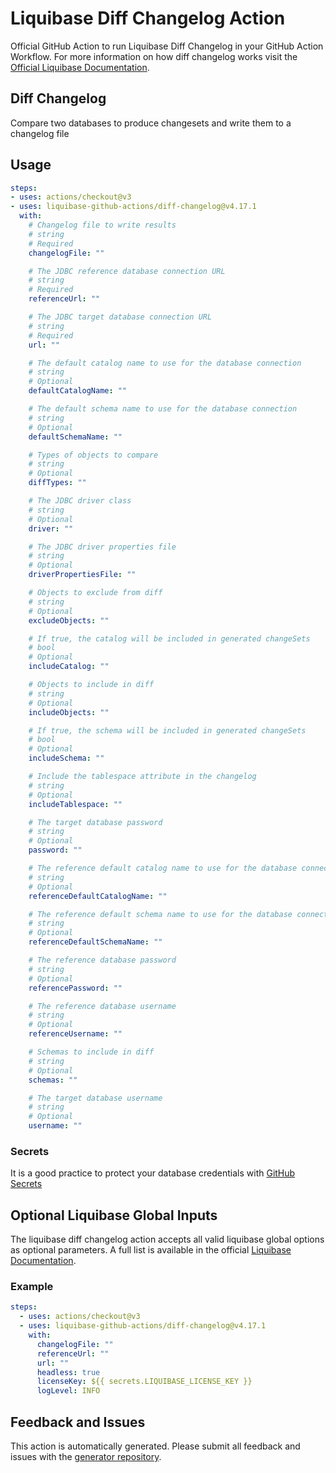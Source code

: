 # Liquibase Diff Changelog Action
Official GitHub Action to run Liquibase Diff Changelog in your GitHub Action Workflow. For more information on how diff changelog works visit the [Official Liquibase Documentation](https://docs.liquibase.com/commands/home.html).
## Diff Changelog
Compare two databases to produce changesets and write them to a changelog file
## Usage
```yaml
steps:
- uses: actions/checkout@v3
- uses: liquibase-github-actions/diff-changelog@v4.17.1
  with:
    # Changelog file to write results
    # string
    # Required
    changelogFile: ""

    # The JDBC reference database connection URL
    # string
    # Required
    referenceUrl: ""

    # The JDBC target database connection URL
    # string
    # Required
    url: ""

    # The default catalog name to use for the database connection
    # string
    # Optional
    defaultCatalogName: ""

    # The default schema name to use for the database connection
    # string
    # Optional
    defaultSchemaName: ""

    # Types of objects to compare
    # string
    # Optional
    diffTypes: ""

    # The JDBC driver class
    # string
    # Optional
    driver: ""

    # The JDBC driver properties file
    # string
    # Optional
    driverPropertiesFile: ""

    # Objects to exclude from diff
    # string
    # Optional
    excludeObjects: ""

    # If true, the catalog will be included in generated changeSets
    # bool
    # Optional
    includeCatalog: ""

    # Objects to include in diff
    # string
    # Optional
    includeObjects: ""

    # If true, the schema will be included in generated changeSets
    # bool
    # Optional
    includeSchema: ""

    # Include the tablespace attribute in the changelog
    # string
    # Optional
    includeTablespace: ""

    # The target database password
    # string
    # Optional
    password: ""

    # The reference default catalog name to use for the database connection
    # string
    # Optional
    referenceDefaultCatalogName: ""

    # The reference default schema name to use for the database connection
    # string
    # Optional
    referenceDefaultSchemaName: ""

    # The reference database password
    # string
    # Optional
    referencePassword: ""

    # The reference database username
    # string
    # Optional
    referenceUsername: ""

    # Schemas to include in diff
    # string
    # Optional
    schemas: ""

    # The target database username
    # string
    # Optional
    username: ""

```

### Secrets
It is a good practice to protect your database credentials with [GitHub Secrets](https://docs.github.com/en/actions/security-guides/encrypted-secrets)

## Optional Liquibase Global Inputs
The liquibase diff changelog action accepts all valid liquibase global options as optional parameters. A full list is available in the official [Liquibase Documentation](https://docs.liquibase.com/parameters/command-parameters.html).

### Example
```yaml
steps:
  - uses: actions/checkout@v3
  - uses: liquibase-github-actions/diff-changelog@v4.17.1
    with:
      changelogFile: ""
      referenceUrl: ""
      url: ""
      headless: true
      licenseKey: ${{ secrets.LIQUIBASE_LICENSE_KEY }}
      logLevel: INFO
```

## Feedback and Issues
This action is automatically generated. Please submit all feedback and issues with the [generator repository](https://github.com/liquibase/github-action-generator/issues).
